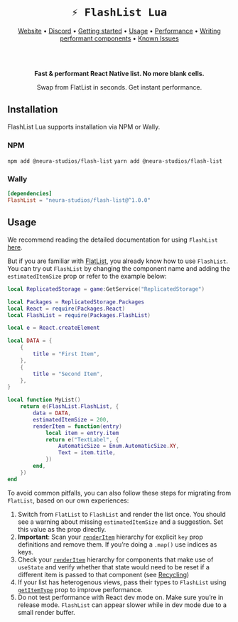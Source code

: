 <div align="center">

# `⚡ FlashList Lua`

<a href="https://neura-studios.github.io/flash-list-lua/">Website</a> •
<a href="https://discord.gg/Qm3JNyEc32">Discord</a> •
<a href="https://neura-studios.github.io/flash-list-lua/">Getting started</a> •
<a href="https://neura-studios.github.io/flash-list-lua/usage">Usage</a> •
<a href="https://neura-studios.github.io/flash-list-lua/performance-troubleshooting">Performance</a> •
<a href="https://neura-studios.github.io/flash-list-lua/fundamentals/performant-components">Writing performant components</a> •
<a href="https://neura-studios.github.io/flash-list-lua/known-issues">Known Issues</a>

<br><br>

**Fast & performant React Native list. No more blank cells.**

Swap from FlatList in seconds. Get instant performance.

</div>

## Installation

FlashList Lua supports installation via NPM or Wally.

### NPM

`npm add @neura-studios/flash-list`
`yarn add @neura-studios/flash-list`

### Wally

```toml
[dependencies]
FlashList = "neura-studios/flash-list@^1.0.0"
```

## Usage

We recommend reading the detailed documentation for using `FlashList` [here](https://neura-studios.github.io/flash-list-lua/usage).

But if you are familiar with [FlatList](https://github.com/jsdotlua/virtualized-list-lua), you already know how to use `FlashList`. You can try out `FlashList` by changing the component name and adding the `estimatedItemSize` prop or refer to the example below:

```lua
local ReplicatedStorage = game:GetService("ReplicatedStorage")

local Packages = ReplicatedStorage.Packages
local React = require(Packages.React)
local FlashList = require(Packages.FlashList)

local e = React.createElement

local DATA = {
    {
        title = "First Item",
    },
    {
        title = "Second Item",
    },
}

local function MyList()
    return e(FlashList.FlashList, {
        data = DATA,
        estimatedItemSize = 200,
        renderItem = function(entry)
            local item = entry.item
            return e("TextLabel", {
                AutomaticSize = Enum.AutomaticSize.XY,
                Text = item.title,
            })
        end,
    })
end
```

To avoid common pitfalls, you can also follow these steps for migrating from `FlatList`, based on our own experiences:

1. Switch from `FlatList` to `FlashList` and render the list once. You should see a warning about missing `estimatedItemSize` and a suggestion. Set this value as the prop directly.
2. **Important**: Scan your [`renderItem`](https://neura-studios.github.io/flash-list-lua/docs/usage/#renderitem) hierarchy for explicit `key` prop definitions and remove them. If you’re doing a `.map()` use indices as keys.
3. Check your [`renderItem`](https://neura-studios.github.io/flash-list-lua/docs/usage/#renderitem) hierarchy for components that make use of `useState` and verify whether that state would need to be reset if a different item is passed to that component (see [Recycling](https://neura-studios.github.io/flash-list-lua/docs/recycling))
4. If your list has heterogenous views, pass their types to `FlashList` using [`getItemType`](https://neura-studios.github.io/flash-list-lua/docs/usage/#getitemtype) prop to improve performance.
5. Do not test performance with React dev mode on. Make sure you’re in release mode. `FlashList` can appear slower while in dev mode due to a small render buffer.

